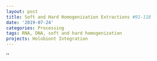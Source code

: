 ```yaml
---
layout: post
title: Soft and Hard Homogenization Extractions #91-118
date: '2019-07-24'
categories: Processing
tags: RNA, DNA, soft and hard homogenization
projects: Holobiont Integration
---
```



''



